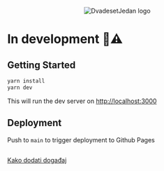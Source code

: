 <p align="center">
  <img alt="DvadesetJedan logo" src="https://user-images.githubusercontent.com/34274884/190863104-86a51e3f-efd9-4ae5-82db-8f53b0e10919.jpg">
</p>

# In development 🚧⚠️

## Getting Started

```bash
yarn install
yarn dev
```

This will run the dev server on [http://localhost:3000](http://localhost:3000) 

## Deployment 

Push to `main` to trigger deployment to Github Pages 

##

[Kako dodati događaj](https://github.com/Dvadeset-Jedan/dvadesetjedan.com/blob/feature/document-adding-events/CONTRIBUTING.md)


